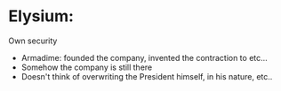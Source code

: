 # Elysium:
Own security
- Armadime: founded the company, invented the contraction to etc...
- Somehow the  company is still there
- Doesn't think of overwriting the President himself, in his nature, etc..
